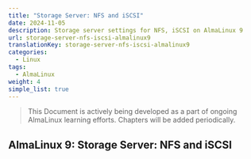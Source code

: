 ```yaml
---
title: "Storage Server: NFS and iSCSI"
date: 2024-11-05
description: Storage server settings for NFS, iSCSI on AlmaLinux 9
url: storage-server-nfs-iscsi-almalinux9
translationKey: storage-server-nfs-iscsi-almalinux9
categories:
  - Linux
tags:
  - AlmaLinux
weight: 4
simple_list: true
---
```


> This Document is actively being developed as a part of ongoing AlmaLinux learning efforts. Chapters will be added periodically.

## AlmaLinux 9: Storage Server: NFS and iSCSI